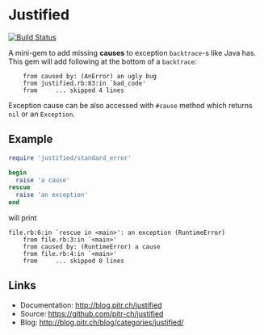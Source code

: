 # Justified

[![Build Status](https://travis-ci.org/pitr-ch/justified.png?branch=master)](https://travis-ci.org/pitr-ch/justified)

A mini-gem to add missing **causes** to exception `backtrace`-s like Java has. This gem will add following
at the bottom of a `backtrace`:

        from caused by: (AnError) an ugly bug
        from justified.rb:83:in `bad_code'
        from     ... skipped 4 lines
        
Exception cause can be also accessed with `#cause` method which returns `nil` or an `Exception`.

## Example

```ruby
require 'justified/standard_error'

begin 
  raise 'a cause'
rescue
  raise 'an exception'
end
```

will print 

```
file.rb:6:in `rescue in <main>': an exception (RuntimeError)
  	from file.rb:3:in `<main>'
  	from caused by: (RuntimeError) a cause
  	from file.rb:4:in `<main>'
  	from     ... skipped 0 lines
```

## Links

-   Documentation: <http://blog.pitr.ch/justified>
-   Source: <https://github.com/pitr-ch/justified>
-   Blog: <http://blog.pitr.ch/blog/categories/justified/>
